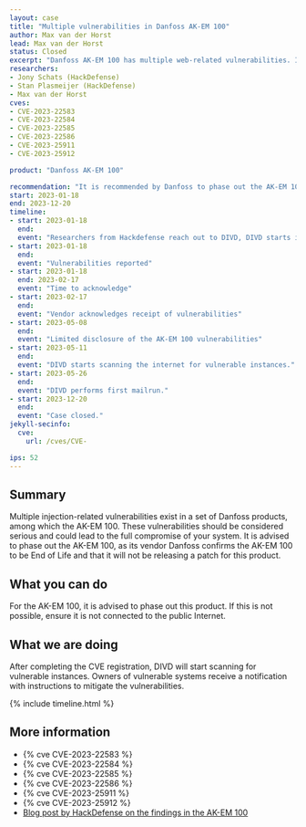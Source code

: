```yaml
---
layout: case
title: "Multiple vulnerabilities in Danfoss AK-EM 100"
author: Max van der Horst
lead: Max van der Horst
status: Closed
excerpt: "Danfoss AK-EM 100 has multiple web-related vulnerabilities. It is advised to phase out this product, as this product is End of Life."
researchers:
- Jony Schats (HackDefense)
- Stan Plasmeijer (HackDefense)
- Max van der Horst
cves:
- CVE-2023-22583
- CVE-2023-22584
- CVE-2023-22585
- CVE-2023-22586
- CVE-2023-25911
- CVE-2023-25912

product: "Danfoss AK-EM 100"

recommendation: "It is recommended by Danfoss to phase out the AK-EM 100"
start: 2023-01-18
end: 2023-12-20
timeline:
- start: 2023-01-18
  end:
  event: "Researchers from Hackdefense reach out to DIVD, DIVD starts investigation"
- start: 2023-01-18
  end:
  event: "Vulnerabilities reported"
- start: 2023-01-18
  end: 2023-02-17
  event: "Time to acknowledge"
- start: 2023-02-17
  end:
  event: "Vendor acknowledges receipt of vulnerabilities"
- start: 2023-05-08
  end:
  event: "Limited disclosure of the AK-EM 100 vulnerabilities"
- start: 2023-05-11
  end:
  event: "DIVD starts scanning the internet for vulnerable instances."
- start: 2023-05-26
  end:
  event: "DIVD performs first mailrun."
- start: 2023-12-20
  end:
  event: "Case closed."
jekyll-secinfo:
  cve:
    url: /cves/CVE-

ips: 52
---
```


## Summary
Multiple injection-related vulnerabilities exist in a set of Danfoss products, among which the AK-EM 100. These vulnerabilities should be considered serious and could lead to the full compromise of your system. It is advised to phase out the AK-EM 100, as its vendor Danfoss confirms the AK-EM 100 to be End of Life and that it will not be releasing a patch for this product.

## What you can do

For the AK-EM 100, it is advised to phase out this product. If this is not possible, ensure it is not connected to the public Internet.

## What we are doing

After completing the CVE registration, DIVD will start scanning for vulnerable instances. Owners of vulnerable systems receive a notification with instructions to mitigate the vulnerabilities. 

{% include timeline.html %}

## More information

* {% cve CVE-2023-22583 %}
* {% cve CVE-2023-22584 %}
* {% cve CVE-2023-22585 %}
* {% cve CVE-2023-22586 %}
* {% cve CVE-2023-25911 %}
* {% cve CVE-2023-25912 %} 
* [Blog post by HackDefense on the findings in the AK-EM 100](https://hackdefense.com/publications/vulnerabilities-in-controller-of-refrigeration-equipment/)

